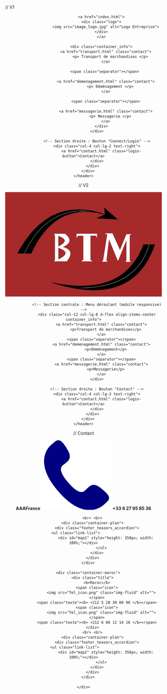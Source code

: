 // V1

<header class="header">
        <div class="container-fluid">
            <div class="row align-items-center">
                <!-- Section gauche : Logo + Menu déroulant -->
                <div class="col-8 col-lg-10 d-flex align-items-center">
                    
                    <a href="index.html">
                    <div class="logo">
                        <img src="image_logo.jpg" alt="Logo Entreprise">
                    </div>
                    </a>
                    
                    <div class="container_info">
                        <a href="transport.html" class="contact">
                            <p> Transport de marchandises </p>
                        </a>

                        <span class="separator"></span> 

                        <a href="demenagement.html" class="contact">
                            <p> Déménagement </p>
                        </a>

                        <span class="separator"></span>

                        <a href="messagerie.html" class="contact">
                            <p> Messagerie </p>
                        </a>
                    </div>
                </div>
    
                <!-- Section droite : Bouton "Connect/Login" -->
                <div class="col-4 col-lg-2 text-right">
                    <a href="contact.html" class="login-button">Contact</a>
                </div>
            </div>
        </div>
    </header>




// V2 

<header class="header">
        <div class="container-fluid">
            <div class="row align-items-center">
                <!-- Section gauche : Logo + Menu déroulant -->
                <div class="col-8 col-lg-2 d-flex align-items-center">
                    <a href="index.html">
                        <div class="logo">
                            <img src="image_logo.jpg" alt="Logo Entreprise">
                        </div>
                    </a>
                </div>
                
                <!-- Section centrale : Menu déroulant (mobile responsive) -->
                <div class="col-12 col-lg-8 d-flex align-items-center container_info">
                    <a href="transport.html" class="contact">
                        <p>Transport de marchandises</p>
                    </a>
                    <span class="separator"></span>
                    <a href="demenagement.html" class="contact">
                        <p>Déménagement</p>
                    </a>
                    <span class="separator"></span>
                    <a href="messagerie.html" class="contact">
                        <p>Messagerie</p>
                    </a>
                </div>
    
                <!-- Section droite : Bouton "Contact" -->
                <div class="col-4 col-lg-3 text-right">
                    <a href="contact.html" class="login-button">Contact</a>
                </div>
            </div>
        </div>
    </header>







// Contact

<div class="content">
        <div class="container-maroc">
            <div class="title">
                <b>AAAFrance</b>
                <span class="icon">
                    <img src="Tel_icon.png" class="img-fluid" alt="">
                </span>
                <span class="texte"><b> +33 6 27 95 85 36 </b></span>
            </div>
            
            <br> <br>
            <div class="container-plan">
                <div class="footer_teasers_accordion">
                    <ul class="link-list">                       
                        <div id="map1" style="height: 350px; width: 100%;"></div>
                    </ul>
                </div>
            </div>
        </div>

        <div class="container-maroc">
            <div class="title">
                <b>Maroc</b>
                <span class="icon">
                    <img src="Tel_icon.png" class="img-fluid" alt="">
                </span>
                <span class="texte"><b> +212 5 28 30 80 90 </b></span>
                <span class="icon">
                    <img src="Tel_icon.png" class="img-fluid" alt="">
                </span>
                <span class="texte"><b> +212 6 66 12 14 16 </b></span>
            </div>
            <br> <br>
            <div class="container-plan">
                <div class="footer_teasers_accordion">
                    <ul class="link-list">                        
                        <div id="map2" style="height: 350px; width: 100%;"></div>
                    </ul>
                </div>
            </div>
        </div>

    </div>



